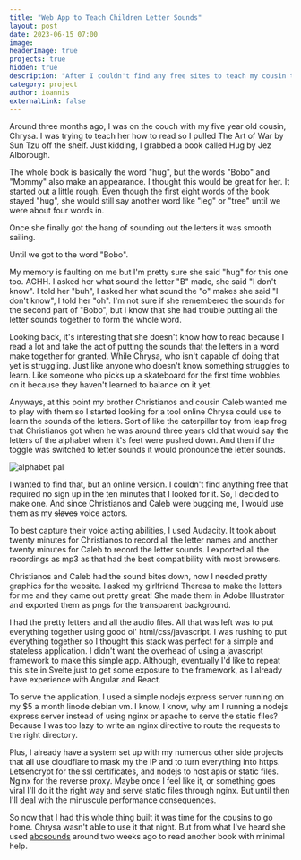 ```yaml
---
title: "Web App to Teach Children Letter Sounds"
layout: post
date: 2023-06-15 07:00
image: 
headerImage: true
projects: true
hidden: true
description: "After I couldn't find any free sites to teach my cousin the letter sounds I created one myself. "
category: project
author: ioannis
externalLink: false
---
```


Around three months ago, I was on the couch with my five year old cousin, Chrysa. I was trying to teach her how to read so I pulled The Art of War by Sun Tzu off the shelf. Just kidding, I grabbed a book called Hug by Jez Alborough. 

The whole book is basically the word "hug", but the words "Bobo" and "Mommy" also make an appearance. I thought this would be great for her. It started out a little rough. Even though the first eight words of the book stayed "hug", she would still say another word like "leg" or "tree" until we were about four words in. 

Once she finally got the hang of sounding out the letters it was smooth sailing. 

Until we got to the word "Bobo". 

My memory is faulting on me but I'm pretty sure she said "hug" for this one too. AGHH. I asked her what sound the letter "B" made, she said "I don't know". I told her "buh", I asked her what sound the "o" makes she said "I don't know", I told her "oh". I'm not sure if she remembered the sounds for the second part of "Bobo", but I know that she had trouble putting all the letter sounds together to form the whole word. 

Looking back, it's interesting that she doesn't know how to read because I read a lot and take the act of putting the sounds that the letters in a word make together for granted. While Chrysa, who isn't capable of doing that yet is struggling. Just like anyone who doesn't know something struggles to learn. Like someone who picks up a skateboard for the first time wobbles on it because they haven't learned to balance on it yet.

Anyways, at this point my brother Christianos and cousin Caleb wanted me to play with them so I started looking for a tool online Chrysa could use to learn the sounds of the letters. Sort of like the caterpillar toy from leap frog that Christianos got when he was around three years old that would say the letters of the alphabet when it's feet were pushed down. And then if the toggle was switched to letter sounds it would pronounce the letter sounds.

![alphabet pal](https://static.wikia.nocookie.net/leapfrog/images/a/af/Green_pillar.jpg)

I wanted to find that, but an online version. I couldn't find anything free that required no sign up in the ten minutes that I looked for it. So, I decided to make one. And since Christianos and Caleb were bugging me, I would use them as my ~~slaves~~ voice actors.

To best capture their voice acting abilities, I used Audacity. It took about twenty minutes for Christianos to record all the letter names and another twenty minutes for Caleb to record the letter sounds. I exported all the recordings as mp3 as that had the best compatibility with most browsers.

Christianos and Caleb had the sound bites down, now I needed pretty graphics for the website. I asked my girlfriend Theresa to make the letters for me and they came out pretty great! She made them in Adobe Illustrator and exported them as pngs for the transparent background.

I had the pretty letters and all the audio files. All that was left was to put everything together using good ol' html/css/javascript. I was rushing to put everything together so I thought this stack was perfect for a simple and stateless application. I didn't want the overhead of using a javascript framework to make this simple app. Although, eventually I'd like to repeat this site in Svelte just to get some exposure to the framework, as I already have experience with Angular and React.

To serve the application, I used a simple nodejs express server running on my $5 a month linode debian vm. I know, I know, why am I running a nodejs express server instead of using nginx or apache to serve the static files? Because I was too lazy to write an nginx directive to route the requests to the right directory. 

Plus, I already have a system set up with my numerous other side projects that all use cloudflare to mask my the IP and to turn everything into https. Letsencrypt for the ssl certificates, and nodejs to host apis or static files. Nginx for the reverse proxy. Maybe once I feel like it, or something goes viral I'll do it the right way and serve static files through nginx. But until then I'll deal with the minuscule performance consequences.

So now that I had this whole thing built it was time for the cousins to go home. Chrysa wasn't able to use it that night. But from what I've heard she used [abcsounds](https://abcsounds.ioannis.ky) around two weeks ago to read another book with minimal help.

